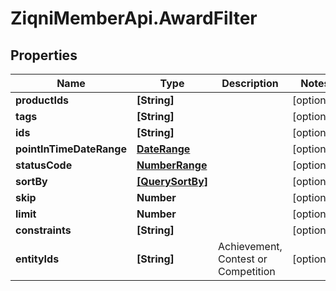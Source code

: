 # ZiqniMemberApi.AwardFilter

## Properties

Name | Type | Description | Notes
------------ | ------------- | ------------- | -------------
**productIds** | **[String]** |  | [optional] 
**tags** | **[String]** |  | [optional] 
**ids** | **[String]** |  | [optional] 
**pointInTimeDateRange** | [**DateRange**](DateRange.md) |  | [optional] 
**statusCode** | [**NumberRange**](NumberRange.md) |  | [optional] 
**sortBy** | [**[QuerySortBy]**](QuerySortBy.md) |  | [optional] 
**skip** | **Number** |  | [optional] 
**limit** | **Number** |  | [optional] 
**constraints** | **[String]** |  | [optional] 
**entityIds** | **[String]** | Achievement, Contest or Competition | [optional] 


